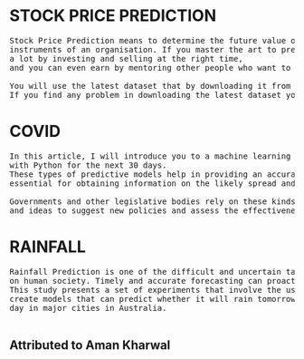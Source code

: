 # STOCK PRICE PREDICTION
<pre>
Stock Price Prediction means to determine the future value of the stocks or other financial 
instruments of an organisation. If you master the art to predict stock prices, you can earn 
a lot by investing and selling at the right time, 
and you can even earn by mentoring other people who want to explore trading.

You will use the latest dataset that by downloading it from yahoo finance. 
If you find any problem in downloading the latest dataset you can let the TMs know.
</pre>

# COVID
<pre>
In this article, I will introduce you to a machine learning project on Covid-19 cases prediction 
with Python for the next 30 days. 
These types of predictive models help in providing an accurate prediction of epidemics, which is 
essential for obtaining information on the likely spread and consequences of infectious diseases.

Governments and other legislative bodies rely on these kinds of machine learning predictive models
and ideas to suggest new policies and assess the effectiveness of applied policies.
</pre>

# RAINFALL
<pre>
Rainfall Prediction is one of the difficult and uncertain tasks that have a significant impact 
on human society. Timely and accurate forecasting can proactively help reduce human and financial loss. 
This study presents a set of experiments that involve the use of common machine learning techniques to
create models that can predict whether it will rain tomorrow or not based on the weather data for that
day in major cities in Australia.

</pre>

## Attributed to Aman Kharwal


